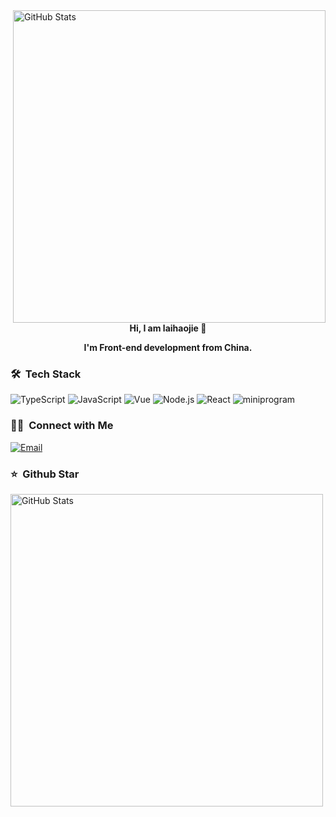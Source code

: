 <img width="500px" align="right" alt="GitHub Stats" src="https://github-readme-stats.vercel.app/api/top-langs/?username=laihaojie&count_private=true&show_icons=true&layout=compact"/>


<div align="center">
<strong>Hi, I am laihaojie 🥰</strong>

<strong>I'm Front-end development from China. </strong>
</div> 

### 🛠 &nbsp;Tech Stack

![TypeScript](https://img.shields.io/badge/-TypeScript-333333?style=flat&logo=typescript)
![JavaScript](https://img.shields.io/badge/-JavaScript-333333?style=flat&logo=javascript)
![Vue](https://img.shields.io/badge/-Vue-333333?style=flat&logo=vue.js)
![Node.js](https://img.shields.io/badge/-Node-333333?style=flat&logo=node.js)
![React](https://img.shields.io/badge/-React-333333?style=flat&logo=react)
![miniprogram](https://img.shields.io/badge/-Miniprogram-333333?style=flat&logo=wechat)

### 🤝🏻 &nbsp;Connect with Me
<a href="17608421492@163.com"><img alt="Email" src="https://img.shields.io/badge/Email-17608421492@163.com-blue?style=flat-square&logo=gmail"></a>

### ⭐️ &nbsp;Github Star

<img width="500px" alt="GitHub Stats" src="https://github-readme-stats.vercel.app/api?username=laihaojie&count_private=true&show_icons=true&hide=issues,prs"/>
